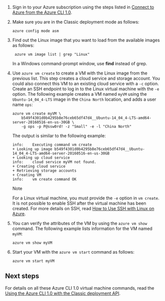 1. Sign in to your Azure subscription using the steps listed in [Connect to Azure from the Azure CLI 1.0](../articles/xplat-cli-connect.md).

2. Make sure you are in the Classic deployment mode as follows:

    ```azurecli
    azure config mode asm
    ```

3. Find out the Linux image that you want to load from the available images as follows:

   ```azurecli   
    azure vm image list | grep "Linux"
    ```

    In a Windows command-prompt window, use **find** instead of grep.

4. Use `azure vm create` to create a VM with the Linux image from the previous list. This step creates a cloud service and storage account. You could also connect this VM to an existing cloud service with a `-c` option. Create an SSH endpoint to log in to the Linux virtual machine with the `-e` option. The following example creates a VM named `myVM` using the `Ubuntu-14_04_4-LTS` image in the `China North` location, and adds a user name `ops`:

    ```azurecli
    azure vm create myVM \
        b549f4301d0b4295b8e76ceb65df47d4__Ubuntu-14_04_4-LTS-amd64-server-20160516-en-us-30GB \
        -g ops -p P@ssw0rd! -z "Small" -e -l "China North"
    ```

    The output is similar to the following example:

    ```azurecli
    info:    Executing command vm create
    + Looking up image b549f4301d0b4295b8e76ceb65df47d4__Ubuntu-14_04_4-LTS-amd64-server-20160516-en-us-30GB
    + Looking up cloud service
    info:    cloud service myVM not found.
    + Creating cloud service
    + Retrieving storage accounts
    + Creating VM
    info:    vm create command OK
    ```

   > [!NOTE]
   > For a Linux virtual machine, you must provide the `-e` option in `vm create`. It is not possible to enable SSH after the virtual machine has been created. For more details on SSH, read [How to Use SSH with Linux on Azure](../articles/virtual-machines/linux/mac-create-ssh-keys.md?toc=%2fvirtual-machines%2flinux%2ftoc.json).

5. You can verify the attributes of the VM by using the `azure vm show` command. The following example lists information for the VM named `myVM`:

    ```azurecli   
    azure vm show myVM
    ```

6. Start your VM with the `azure vm start` command as follows:

    ```azurecli
    azure vm start myVM
    ```

## Next steps
For details on all these Azure CLI 1.0 virtual machine commands, read the [Using the Azure CLI 1.0 with the Classic deployment API](https://docs.microsoft.com/cli/azure/get-started-with-az-cli2).
